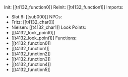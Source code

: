 Init: [[t4132_function0]]
ReInit: [[t4132_function1]]
Imports:
- Slot 6: [[sub000]]
NPCs:
- Fritz: [[t4132_char0]]
- Nielsen: [[t4132_char1]]
Look Points:
- [[t4132_look_point0]]
- [[t4132_look_point1]]
Functions:
- [[t4132_function0]]
- [[t4132_function1]]
- [[t4132_function2]]
- [[t4132_function3]]
- [[t4132_function4]]
- [[t4132_function5]]
